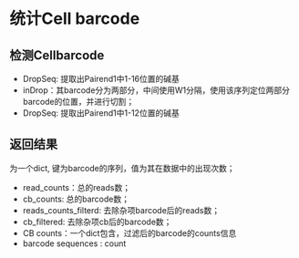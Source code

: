 # 统计Cell barcode

## 检测Cellbarcode

- DropSeq: 提取出Pairend1中1-16位置的碱基
- inDrop：其barcode分为两部分，中间使用W1分隔，使用该序列定位两部分barcode的位置，并进行切割；
- DropSeq: 提取出Pairend1中1-12位置的碱基

## 返回结果

为一个dict, 键为barcode的序列，值为其在数据中的出现次数； 

- read_counts：总的reads数；
- cb_counts: 总的barcode数；
- reads_counts_filterd: 去除杂项barcode后的reads数；
- cb_filtered: 去除杂项cb后的barcode数；
- CB counts：一个dict包含，过滤后的barcode的counts信息
- barcode sequences : count